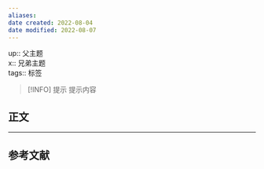 ```yaml
---
aliases: 
date created: 2022-08-04
date modified: 2022-08-07
---
```


up:: 父主题  
x:: 兄弟主题  
tags:: 标签  

> [!INFO] 提示
>  提示内容

## 正文

---

## 参考文献
